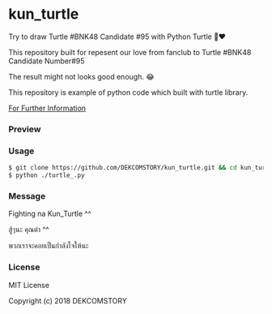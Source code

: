 # kun_turtle
Try to draw Turtle #BNK48 Candidate #95 with Python Turtle 🐢❤️

This repository built for repesent our love from fanclub to Turtle #BNK48 Candidate Number#95

The result might not looks good enough. 😂

This repository is example of python code which built with turtle library.

[For Further Information](https://docs.python.org/2/library/turtle.html)

### Preview


### Usage

```sh
$ git clone https://github.com/DEKCOMSTORY/kun_turtle.git && cd kun_turtle
$ python ./turtle_.py
```

### Message
Fighting na Kun_Turtle ^^

สู้ๆนะ คุณต่า ^^

พวกเราจะคอยเป็นกำลังใจให้นะ

### License
MIT License

Copyright (c) 2018 DEKCOMSTORY
